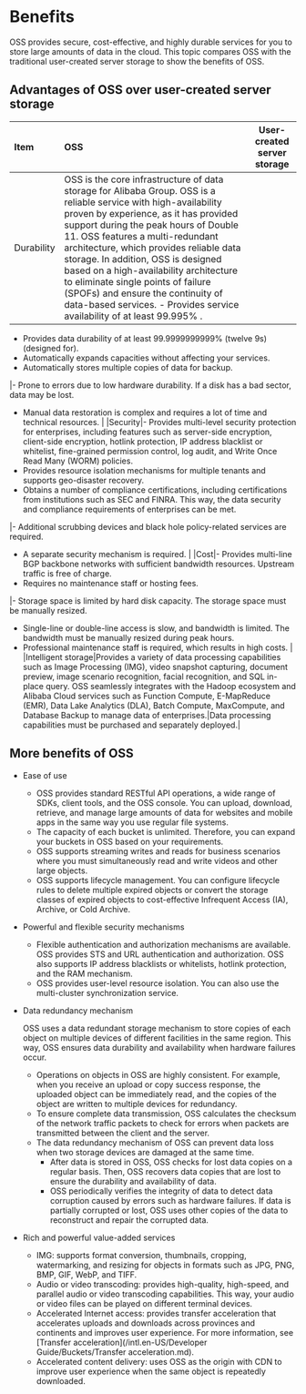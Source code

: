 # Benefits

OSS provides secure, cost-effective, and highly durable services for you to store large amounts of data in the cloud. This topic compares OSS with the traditional user-created server storage to show the benefits of OSS.

## Advantages of OSS over user-created server storage

|Item|OSS|User-created server storage|
|:---|:--|---------------------------|
|Durability|OSS is the core infrastructure of data storage for Alibaba Group. OSS is a reliable service with high-availability proven by experience, as it has provided support during the peak hours of Double 11. OSS features a multi-redundant architecture, which provides reliable data storage. In addition, OSS is designed based on a high-availability architecture to eliminate single points of failure \(SPOFs\) and ensure the continuity of data-based services. -   Provides service availability of at least 99.995% .
-   Provides data durability of at least 99.9999999999% \(twelve 9s\) \(designed for\).
-   Automatically expands capacities without affecting your services.
-   Automatically stores multiple copies of data for backup.

|-   Prone to errors due to low hardware durability. If a disk has a bad sector, data may be lost.
-   Manual data restoration is complex and requires a lot of time and technical resources. |
|Security|-   Provides multi-level security protection for enterprises, including features such as server-side encryption, client-side encryption, hotlink protection, IP address blacklist or whitelist, fine-grained permission control, log audit, and Write Once Read Many \(WORM\) policies.
-   Provides resource isolation mechanisms for multiple tenants and supports geo-disaster recovery.
-   Obtains a number of compliance certifications, including certifications from institutions such as SEC and FINRA. This way, the data security and compliance requirements of enterprises can be met.

|-   Additional scrubbing devices and black hole policy-related services are required.
-   A separate security mechanism is required. |
|Cost|-   Provides multi-line BGP backbone networks with sufficient bandwidth resources. Upstream traffic is free of charge.
-   Requires no maintenance staff or hosting fees.

|-   Storage space is limited by hard disk capacity. The storage space must be manually resized.
-   Single-line or double-line access is slow, and bandwidth is limited. The bandwidth must be manually resized during peak hours.
-   Professional maintenance staff is required, which results in high costs. |
|Intelligent storage|Provides a variety of data processing capabilities such as Image Processing \(IMG\), video snapshot capturing, document preview, image scenario recognition, facial recognition, and SQL in-place query. OSS seamlessly integrates with the Hadoop ecosystem and Alibaba Cloud services such as Function Compute, E-MapReduce \(EMR\), Data Lake Analytics \(DLA\), Batch Compute, MaxCompute, and Database Backup to manage data of enterprises.|Data processing capabilities must be purchased and separately deployed.|

## More benefits of OSS

-   Ease of use
    -   OSS provides standard RESTful API operations, a wide range of SDKs, client tools, and the OSS console. You can upload, download, retrieve, and manage large amounts of data for websites and mobile apps in the same way you use regular file systems.
    -   The capacity of each bucket is unlimited. Therefore, you can expand your buckets in OSS based on your requirements.
    -   OSS supports streaming writes and reads for business scenarios where you must simultaneously read and write videos and other large objects.
    -   OSS supports lifecycle management. You can configure lifecycle rules to delete multiple expired objects or convert the storage classes of expired objects to cost-effective Infrequent Access \(IA\), Archive, or Cold Archive.
-   Powerful and flexible security mechanisms
    -   Flexible authentication and authorization mechanisms are available. OSS provides STS and URL authentication and authorization. OSS also supports IP address blacklists or whitelists, hotlink protection, and the RAM mechanism.
    -   OSS provides user-level resource isolation. You can also use the multi-cluster synchronization service.
-   Data redundancy mechanism

    OSS uses a data redundant storage mechanism to store copies of each object on multiple devices of different facilities in the same region. This way, OSS ensures data durability and availability when hardware failures occur.

    -   Operations on objects in OSS are highly consistent. For example, when you receive an upload or copy success response, the uploaded object can be immediately read, and the copies of the object are written to multiple devices for redundancy.
    -   To ensure complete data transmission, OSS calculates the checksum of the network traffic packets to check for errors when packets are transmitted between the client and the server.
    -   The data redundancy mechanism of OSS can prevent data loss when two storage devices are damaged at the same time.
        -   After data is stored in OSS, OSS checks for lost data copies on a regular basis. Then, OSS recovers data copies that are lost to ensure the durability and availability of data.
        -   OSS periodically verifies the integrity of data to detect data corruption caused by errors such as hardware failures. If data is partially corrupted or lost, OSS uses other copies of the data to reconstruct and repair the corrupted data.
-   Rich and powerful value-added services
    -   IMG: supports format conversion, thumbnails, cropping, watermarking, and resizing for objects in formats such as JPG, PNG, BMP, GIF, WebP, and TIFF.
    -   Audio or video transcoding: provides high-quality, high-speed, and parallel audio or video transcoding capabilities. This way, your audio or video files can be played on different terminal devices.
    -   Accelerated Internet access: provides transfer acceleration that accelerates uploads and downloads across provinces and continents and improves user experience. For more information, see [Transfer acceleration](/intl.en-US/Developer Guide/Buckets/Transfer acceleration.md).
    -   Accelerated content delivery: uses OSS as the origin with CDN to improve user experience when the same object is repeatedly downloaded.

